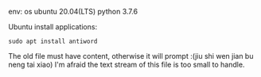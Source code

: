env:
os ubuntu 20.04(LTS)
python 3.7.6

Ubuntu install applications:
    
    sudo apt install antiword


The old file must have content, otherwise it will prompt :(jiu shi wen jian bu neng tai xiao)
    I'm afraid the text stream of this file is too small to handle.